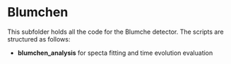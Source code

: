 # Blumchen

This subfolder holds all the code for the Blumche detector. The scripts are structured as follows:

- **blumchen_analysis** for specta fitting and time evolution evaluation
